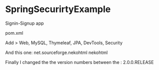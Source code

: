 # SpringSecurirtyExample
Signin-Signup app

pom.xml

Add > Web, MySQL, Thymeleaf, JPA, DevTools, Security

And this one:
		<!-- https://mvnrepository.com/artifact/net.sourceforge.nekohtml/nekohtml -->
		<dependency>
    		<groupId>net.sourceforge.nekohtml</groupId>
    		<artifactId>nekohtml</artifactId>
    		<!-- <version>1.9.21</version> -->
		</dependency>
    
Finally I changed the the version numbers between the <parent>:
   <version>2.0.0.RELEASE</version> <!-- changed 2.1.3 to 2.0.0 -->
